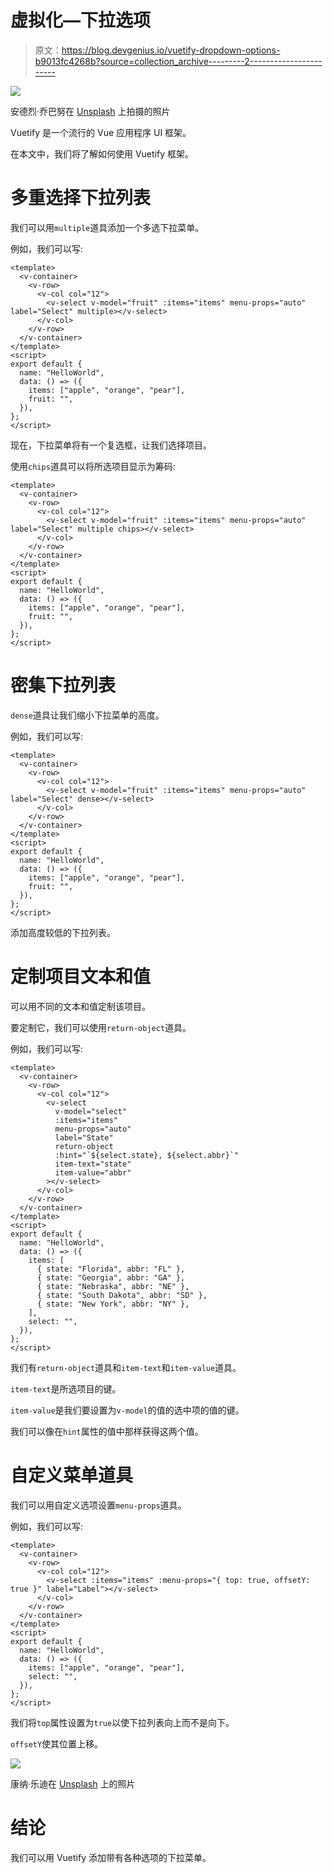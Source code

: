 # 虚拟化—下拉选项

> 原文：<https://blog.devgenius.io/vuetify-dropdown-options-b9013fc4268b?source=collection_archive---------2----------------------->

![](img/2c051b6f0a280dc08bcdd343d8547bb3.png)

安德烈·乔巴努在 [Unsplash](https://unsplash.com?utm_source=medium&utm_medium=referral) 上拍摄的照片

Vuetify 是一个流行的 Vue 应用程序 UI 框架。

在本文中，我们将了解如何使用 Vuetify 框架。

# 多重选择下拉列表

我们可以用`multiple`道具添加一个多选下拉菜单。

例如，我们可以写:

```
<template>
  <v-container>
    <v-row>
      <v-col col="12">
        <v-select v-model="fruit" :items="items" menu-props="auto" label="Select" multiple></v-select>
      </v-col>
    </v-row>
  </v-container>
</template>
<script>
export default {
  name: "HelloWorld",
  data: () => ({
    items: ["apple", "orange", "pear"],
    fruit: "",
  }),
};
</script>
```

现在，下拉菜单将有一个复选框，让我们选择项目。

使用`chips`道具可以将所选项目显示为筹码:

```
<template>
  <v-container>
    <v-row>
      <v-col col="12">
        <v-select v-model="fruit" :items="items" menu-props="auto" label="Select" multiple chips></v-select>
      </v-col>
    </v-row>
  </v-container>
</template>
<script>
export default {
  name: "HelloWorld",
  data: () => ({
    items: ["apple", "orange", "pear"],
    fruit: "",
  }),
};
</script>
```

# 密集下拉列表

`dense`道具让我们缩小下拉菜单的高度。

例如，我们可以写:

```
<template>
  <v-container>
    <v-row>
      <v-col col="12">
        <v-select v-model="fruit" :items="items" menu-props="auto" label="Select" dense></v-select>
      </v-col>
    </v-row>
  </v-container>
</template>
<script>
export default {
  name: "HelloWorld",
  data: () => ({
    items: ["apple", "orange", "pear"],
    fruit: "",
  }),
};
</script>
```

添加高度较低的下拉列表。

# 定制项目文本和值

可以用不同的文本和值定制该项目。

要定制它，我们可以使用`return-object`道具。

例如，我们可以写:

```
<template>
  <v-container>
    <v-row>
      <v-col col="12">
        <v-select
          v-model="select"
          :items="items"
          menu-props="auto"
          label="State"
          return-object
          :hint="`${select.state}, ${select.abbr}`"
          item-text="state"
          item-value="abbr"
        ></v-select>
      </v-col>
    </v-row>
  </v-container>
</template>
<script>
export default {
  name: "HelloWorld",
  data: () => ({
    items: [
      { state: "Florida", abbr: "FL" },
      { state: "Georgia", abbr: "GA" },
      { state: "Nebraska", abbr: "NE" },
      { state: "South Dakota", abbr: "SD" },
      { state: "New York", abbr: "NY" },
    ],
    select: "",
  }),
};
</script>
```

我们有`return-object`道具和`item-text`和`item-value`道具。

`item-text`是所选项目的键。

`item-value`是我们要设置为`v-model`的值的选中项的值的键。

我们可以像在`hint`属性的值中那样获得这两个值。

# 自定义菜单道具

我们可以用自定义选项设置`menu-props`道具。

例如，我们可以写:

```
<template>
  <v-container>
    <v-row>
      <v-col col="12">
        <v-select :items="items" :menu-props="{ top: true, offsetY: true }" label="Label"></v-select>
      </v-col>
    </v-row>
  </v-container>
</template>
<script>
export default {
  name: "HelloWorld",
  data: () => ({
    items: ["apple", "orange", "pear"],
    select: "",
  }),
};
</script>
```

我们将`top`属性设置为`true`以使下拉列表向上而不是向下。

`offsetY`使其位置上移。

![](img/1c97b783f221fdd14775e1253b446988.png)

康纳·乐迪在 [Unsplash](https://unsplash.com?utm_source=medium&utm_medium=referral) 上的照片

# 结论

我们可以用 Vuetify 添加带有各种选项的下拉菜单。